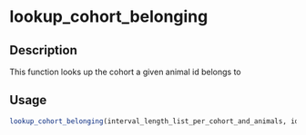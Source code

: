 # lookup_cohort_belonging

## Description

This function looks up the cohort a given animal id belongs to

## Usage

```r
lookup_cohort_belonging(interval_length_list_per_cohort_and_animals, id)
```


